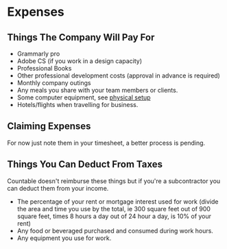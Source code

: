 # Expenses

## Things The Company Will Pay For
  * Grammarly pro
  * Adobe CS (if you work in a design capacity)
  * Professional Books
  * Other professional development costs (approval in advance is required)
  * Monthly company outings
  * Any meals you share with your team members or clients.
  * Some computer equipment, see [physical setup](./PHYSICAL_SETUP.md)
  * Hotels/flights when travelling for business.

## Claiming Expenses

For now just note them in your timesheet, a better process is pending.

## Things You Can Deduct From Taxes
Countable doesn't reimburse these things but if you're a subcontractor you can deduct them from your income.

  * The percentage of your rent or mortgage interest used for work (divide the area and time you use by the total, ie 300 square feet out of 900 square feet, times 8 hours a day out of 24 hour a day, is 10% of your rent)
  * Any food or beveraged purchased and consumed during work hours.
  * Any equipment you use for work.
